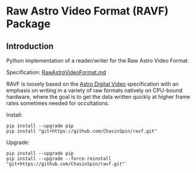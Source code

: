 # Raw Astro Video Format (RAVF) Package

## Introduction

Python implementation of a reader/writer for the Raw Astro Video Format.

Specification: [RawAstroVideoFormat.md](docs/RawAstroVideoFormat.md)

RAVF is loosely based on the [Astro Digital Video](http://www.hristopavlov.net/adv/index.html) specification with an emphasis on writing in a variety of raw formats natively on CPU-bound hardware, where the goal is to get the data written quickly at higher frame rates sometimes needed for occultations.

Install:

	pip install --upgrade pip
	pip install "git+https://github.com/ChasinSpin/ravf.git"

Upgrade:

	pip install --upgrade pip
	pip install --upgrade --force-reinstall "git+https://github.com/ChasinSpin/ravf.git"`
